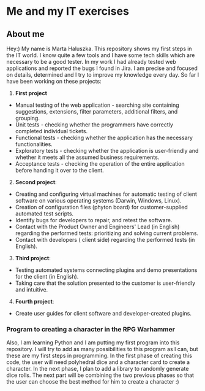 # Me and my IT exercises
## About me
Hey:)
My name is Marta Haluszka.
This repository shows my first steps in the IT world.
I know quite a few tools and I have some tech skills which are necessary to be a good tester.
In my work I had already tested web applications and reported the bugs I found in Jira.
I am precise and focused on details, determined and I try to improve my knowledge every day. So far I have been working on these projects:
1. **First project**
- Manual testing of the web application - searching site containing suggestions, extensions, filter parameters, additional filters, and grouping.
- Unit tests - checking whether the programmers have correctly completed individual tickets.
- Functional tests - checking whether the application has the necessary functionalities.
- Exploratory tests - checking whether the application is user-friendly and whether it meets all the assumed business requirements.
- Acceptance tests - checking the operation of the entire application before handing it over to the client.
2. **Second project**:
- Creating and configuring virtual machines for automatic testing of client software on various operating systems (Darwin, Windows, Linux).
- Creation of configuration files (phyton board) for customer-supplied automated test scripts.
- Identify bugs for developers to repair, and retest the software.
- Contact with the Product Owner and Engineers' Lead (in English) regarding the performed tests: prioritizing and solving current problems.
- Contact with developers ( client side) regarding the performed tests (in English).
3. **Third project**:
- Testing automated systems connecting plugins and demo presentations for the client (in English).
- Taking care that the solution presented to the customer is user-friendly and intuitive.
4. **Fourth project**:
- Create user guides for client software and developer-created plugins.

### Program to creating a character in the RPG Warhammer
Also, I am learning Python and I am putting my first program into this repository. I will try to add as many possibilities to this program as I can, but these are my first steps in programming.
In the first phase of creating this code, the user will need polyhedral dice and a character card to create a character.
In the next phase, I plan to add a library to randomly generate dice rolls.
The next part will be combining the two previous phases so that the user can choose the best method for him to create a character :)
